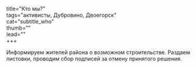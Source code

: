 title="Кто мы?"  
tags="активисты, Дубровино, Двоегорск"  
cat="subtitle_who"  
thumb=""  
lead=""   
+++

Информируем жителей района о возможном строительстве. Раздаем листовки, проводим сбор подписей за отмену принятого решения.
